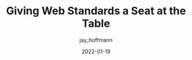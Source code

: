 ---
author: jay_hoffmann
date: 2022-01-19
permalink: false
tags:
  - standards
  - history
target_url: https://thehistoryoftheweb.com/web-standards-bust/
title: Giving Web Standards a Seat at the Table
---